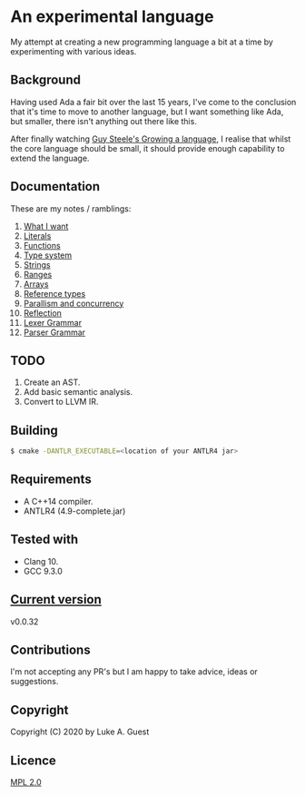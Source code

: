 # An experimental language

My attempt at creating a new programming language a bit at a time by experimenting with various ideas.

## Background

Having used Ada a fair bit over the last 15 years, I've come to the conclusion that it's time to move to another language, but I want something like Ada, but smaller, there isn't anything out there like this.

After finally watching [Guy Steele's Growing a language](https://youtu.be/_ahvzDzKdB0), I realise that whilst the core language should be small, it should provide enough capability to extend the language.

## Documentation

These are my notes / ramblings:

1. [What I want](./docs/notes/what-i-want.md)
2. [Literals](./docs/notes/literals.md)
3. [Functions](./docs/notes/functions.md)
4. [Type system](./docs/notes/type-system.md)
5. [Strings](./docs/notes/strings.md)
6. [Ranges](./docs/notes/ranges.md)
7. [Arrays](./docs/notes/arrays.md)
8. [Reference types](./docs/notes/reference-types.md)
9. [Parallism and concurrency](/docs/notes/parallelism-concurrency.md)
10. [Reflection](./docs/notes/reflection.md)
11. [Lexer Grammar](./src/ExperimentalLexer.g4)
12. [Parser Grammar](./src/ExperimentalParser.g4)

## TODO

1. Create an AST.
2. Add basic semantic analysis.
3. Convert to LLVM IR.

## Building

```bash
$ cmake -DANTLR_EXECUTABLE=<location of your ANTLR4 jar>
```

## Requirements

* A C++14 compiler.
* ANTLR4 (4.9-complete.jar)

## Tested with

* Clang 10.
* GCC 9.3.0

## [Current version](http://www.semver.org)

v0.0.32

## Contributions

I'm not accepting any PR's but I am happy to take advice, ideas or suggestions.

## Copyright

Copyright (C) 2020 by Luke A. Guest

## Licence

[MPL 2.0](./LICENCE.txt)
